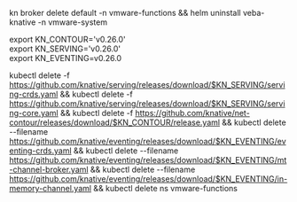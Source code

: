 kn broker delete default -n vmware-functions && helm uninstall veba-knative -n vmware-system

export KN_CONTOUR='v0.26.0' \
export KN_SERVING='v0.26.0' \
export KN_EVENTING=v0.26.0

kubectl delete -f https://github.com/knative/serving/releases/download/$KN_SERVING/serving-crds.yaml && kubectl delete -f https://github.com/knative/serving/releases/download/$KN_SERVING/serving-core.yaml && kubectl delete -f https://github.com/knative/net-contour/releases/download/$KN_CONTOUR/release.yaml && kubectl delete --filename https://github.com/knative/eventing/releases/download/$KN_EVENTING/eventing-crds.yaml && kubectl delete --filename https://github.com/knative/eventing/releases/download/$KN_EVENTING/mt-channel-broker.yaml && kubectl delete --filename https://github.com/knative/eventing/releases/download/$KN_EVENTING/in-memory-channel.yaml && kubectl delete ns vmware-functions